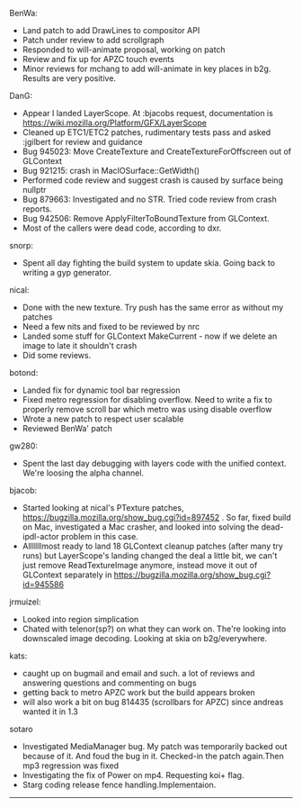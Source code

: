 BenWa:
* Land patch to add DrawLines to compositor API
* Patch under review to add scrollgraph
* Responded to will-animate proposal, working on patch
* Review and fix up for APZC touch events
* Minor reviews for mchang to add will-animate in key places in b2g. Results are very positive.

DanG:
* Appear I landed LayerScope. At :bjacobs request, documentation is https://wiki.mozilla.org/Platform/GFX/LayerScope
* Cleaned up ETC1/ETC2 patches, rudimentary tests pass and asked :jgilbert for review and guidance
* Bug 945023: Move CreateTexture and CreateTextureForOffscreen out of GLContext
* Bug 921215: crash in MacIOSurface::GetWidth()
* Performed code review and suggest crash is caused by surface being nullptr
* Bug 879663: Investigated and no STR. Tried code review from crash reports. 
* Bug 942506: Remove ApplyFilterToBoundTexture from GLContext.
* Most of the callers were dead code, according to dxr.

snorp:
* Spent all day fighting the build system to update skia. Going back to writing a gyp generator.

nical:
* Done with the new texture. Try push has the same error as without my patches
* Need a few nits and fixed to be reviewed by nrc
* Landed some stuff for GLContext MakeCurrent - now if we delete an image to late it shouldn't crash
* Did some reviews.

botond:
* Landed fix for dynamic tool bar regression
* Fixed metro regression for disabling overflow. Need to write a fix to properly remove scroll bar which metro was using disable overflow
* Wrote a new patch to respect user scalable
* Reviewed BenWa' patch

gw280:
* Spent the last day debugging with layers code with the unified context. We're loosing the alpha channel.

bjacob:
* Started looking at nical's PTexture patches, https://bugzilla.mozilla.org/show_bug.cgi?id=897452 . So far, fixed build on Mac, investigated a Mac crasher, and looked into solving the dead-ipdl-actor problem in this case.
* Alllllllmost ready to land 18 GLContext cleanup patches (after many try runs) but LayerScope's landing changed the deal a little bit, we can't just remove ReadTextureImage anymore, instead move it out of GLContext separately in https://bugzilla.mozilla.org/show_bug.cgi?id=945586

jrmuizel:
* Looked into region simplication
* Chated with telenor(sp?) on what they can work on. The're looking into downscaled image decoding. Looking at skia on b2g/everywhere.

kats:
* caught up on bugmail and email and such. a lot of reviews and answering questions and commenting on bugs
* getting back to metro APZC work but the build appears broken
* will also work a bit on bug 814435 (scrollbars for APZC) since andreas wanted it in 1.3

sotaro
* Investigated MediaManager bug. My patch was temporarily backed out because of it. And foud the bug in it. Checked-in the patch again.Then mp3 regression was fixed
* Investigating the fix of Power on mp4. Requesting koi+ flag.
* Starg coding release fence handling.Implementaion.

________________


